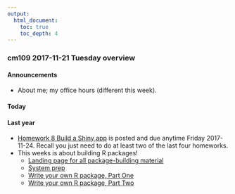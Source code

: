 ```yaml
---
output:
  html_document:
    toc: true
    toc_depth: 4
---
```


### cm109 2017-11-21 Tuesday overview

#### Announcements

- About me; my office hours (different this week).

#### Today

#### Last year

  * [Homework 8 Build a Shiny app](hw08_shiny.html) is posted and due anytime Friday 2017-11-24. Recall you just need to do at least two of the last four homeworks.
  * This weeks is about building R packages!
    - [Landing page for all package-building material](packages00_index.html)
    - [System prep](packages01_system-prep.html)
    - [Write your own R package, Part One](packages04_foofactors-package-01.html)
    - [Write your own R package, Part Two](packages05_foofactors-package-02.html)
